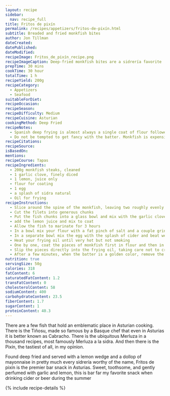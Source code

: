 ```yaml
---
layout: recipe
sidebar:
  nav: recipe_full
title: Fritos de pixín
permalink: /recipes/appetizers/fritos-de-pixín.html
subtitle: Breaded and fried monkfish bites
author: Jon Tillman
dateCreated: 
datePublished: 
dateModified: 
recipeImage: Fritos_de_pixín_recipe.png
recipeImageCaption: Deep-fried monkfish bites are a sidrería favorite
prepTime: 30 mins
cookTime: 30 hour
totalTime: 1 h
recipeYield: 200g
recipeCategory:
  - Appetizers
  - Seafood
suitableForDiet:
recipeOccasion: 
recipeSeason: 
recipeDifficulty: Medium
recipeCuisine: Asturian
cookingMethod: Deep Fried
recipeNotes:
  - Spanish deep frying is almost always a single coat of flour followed by a dip in egg, then straight into the frying oil.
  - Do not be tempted to get fancy with the batter. Monkfish is expensive precisely because it has amazing taste and texture, and you don't want to be doing things that will get in the way of allowing it to shine. Save the spiced beer batter for other less interesting fish.
recipeCitations:
recipeSource: 
isBasedOn:
mentions:
recipeCourse: Tapas
recipeIngredients:
  - 200g monkfish steaks, cleaned
  - 1 garlic clove, finely diced
  - 1 lemon, juice only
  - flour for coating
  - 1 egg
  - a splash of sidra natural
  - Oil for frying
recipeInstructions:
  - Slice around the spine of the monkfish, leaving two roughly evenly sized filets
  - Cut the filets into generous chunks
  - Put the fish chunks into a glass bowl and mix with the garlic clove
  - add the lemon juice and mix to coat
  - Allow the fish to marinate for 3 hours
  - In a bowl mix your flour with a fat pinch of salt and a couple grinds of black pepper.
  - In a separate bowl mix the egg with the splash of cider and beat well
  - Heat your frying oil until very hot but not smoking
  - One by one, coat the pieces of monkfish first in flour and then in egg
  - Slip the pieces directly into the frying oil, taking care not to crowd the pan, or they batter will be oily and not crispy
  - After a few minutes, when the batter is a golden color, remove the fish from the fryer and drain on paper towels
nutrition: true
servingSize: 50g
calories: 318
fatContent: 6
saturatedFatContent: 1.2
transFatContent: 0
cholesterolContent: 58
sodiumContent: 400
carbohydrateContent: 23.5
fiberContent: 1.7
sugarContent: 1
proteinContent: 40.3
---
```


There are a few fish that hold an emblematic place in Asturian cooking. There is the Tiñosu, made so famous by a Basque chef that even in Asturias it is better known as Cabracho. There is the ubiquitous Merluza in a thousand recipes, most famously Merluza a la sidra. And then there is the Pixín, the tastiest of all, in my opinion.

Found deep fried and served with a lemon wedge and a dollop of mayonnaise in pretty much every sidrería worthy of the name, Fritos de pixín is the premier bar snack in Asturias. Sweet, toothsome, and gently perfumed with garlic and lemon, this is bar far my favorite snack when drinking cider or beer during the summer 

{% include recipe-details %}